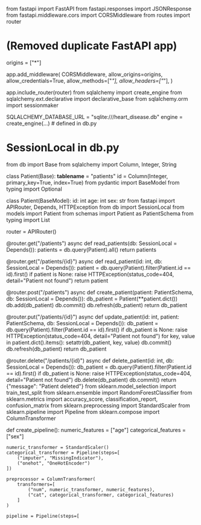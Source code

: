 from fastapi import FastAPI
from fastapi.responses import JSONResponse
from fastapi.middleware.cors import CORSMiddleware
from routes import router

# (Removed duplicate FastAPI app)
origins = ["*"]

app.add_middleware(
    CORSMiddleware,
    allow_origins=origins,
    allow_credentials=True,
    allow_methods=["*"],
    allow_headers=["*"],
)

app.include_router(router)
from sqlalchemy import create_engine
from sqlalchemy.ext.declarative import declarative_base
from sqlalchemy.orm import sessionmaker

SQLALCHEMY_DATABASE_URL = "sqlite:///heart_disease.db"
engine = create_engine(...)  # defined in db.py

# SessionLocal in db.py
from db import Base
from sqlalchemy import Column, Integer, String

class Patient(Base):
    __tablename__ = "patients"
    id = Column(Integer, primary_key=True, index=True)
from pydantic import BaseModel
from typing import Optional

class Patient(BaseModel):
    id: int
    age: int
    sex: str
from fastapi import APIRouter, Depends, HTTPException
from db import SessionLocal
from models import Patient
from schemas import Patient as PatientSchema
from typing import List

router = APIRouter()

@router.get("/patients")
async def read_patients(db: SessionLocal = Depends()):
    patients = db.query(Patient).all()
    return patients

@router.get("/patients/{id}")
async def read_patient(id: int, db: SessionLocal = Depends()):
    patient = db.query(Patient).filter(Patient.id == id).first()
    if patient is None:
        raise HTTPException(status_code=404, detail="Patient not found")
    return patient

@router.post("/patients")
async def create_patient(patient: PatientSchema, db: SessionLocal = Depends()):
    db_patient = Patient(**patient.dict())
    db.add(db_patient)
    db.commit()
    db.refresh(db_patient)
    return db_patient

@router.put("/patients/{id}")
async def update_patient(id: int, patient: PatientSchema, db: SessionLocal = Depends()):
    db_patient = db.query(Patient).filter(Patient.id == id).first()
    if db_patient is None:
        raise HTTPException(status_code=404, detail="Patient not found")
    for key, value in patient.dict().items():
        setattr(db_patient, key, value)
    db.commit()
    db.refresh(db_patient)
    return db_patient

@router.delete("/patients/{id}")
async def delete_patient(id: int, db: SessionLocal = Depends()):
    db_patient = db.query(Patient).filter(Patient.id == id).first()
    if db_patient is None:
        raise HTTPException(status_code=404, detail="Patient not found")
    db.delete(db_patient)
    db.commit()
    return {"message": "Patient deleted"}
from sklearn.model_selection import train_test_split
from sklearn.ensemble import RandomForestClassifier
from sklearn.metrics import accuracy_score, classification_report, confusion_matrix
from sklearn.preprocessing import StandardScaler
from sklearn.pipeline import Pipeline
from sklearn.compose import ColumnTransformer

def create_pipeline():
    numeric_features = ["age"]
    categorical_features = ["sex"]

    numeric_transformer = StandardScaler()
    categorical_transformer = Pipeline(steps=[
        ("imputer", "MissingIndicator"),
        ("onehot", "OneHotEncoder")
    ])

    preprocessor = ColumnTransformer(
        transformers=[
            ("num", numeric_transformer, numeric_features),
            ("cat", categorical_transformer, categorical_features)
        ]
    )

    pipeline = Pipeline(steps=[
